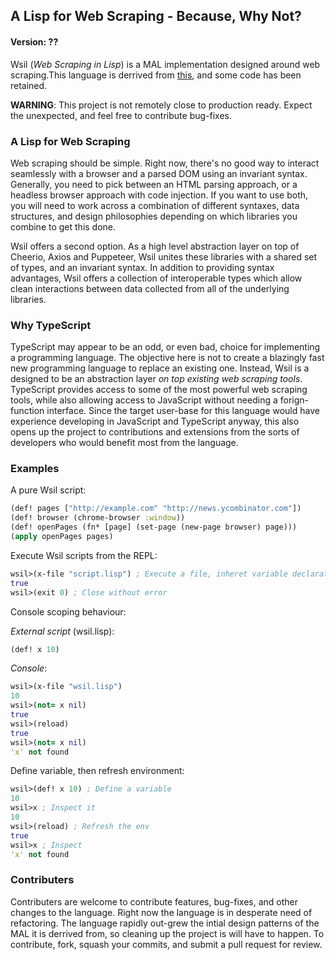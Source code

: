 ## A Lisp for Web Scraping - Because, Why Not?
#### Version: ??
Wsil (*Web Scraping in Lisp*) is a MAL implementation designed around web scraping.This language is derrived from [this](https://github.com/kanaka/mal/blob/master/impls/ts/step4_if_fn_do.ts), 
and some code has been retained.


**WARNING**: This project is not remotely close to production ready. Expect the unexpected,
and feel free to contribute bug-fixes.

### A Lisp for Web Scraping

Web scraping should be simple. Right now, there's no good way to interact seamlessly with a browser
and a parsed DOM using an invariant syntax. Generally, you need to pick between an HTML parsing approach,
or a headless browser approach with code injection. If you want to use both, you will need to work across a
combination of different syntaxes, data structures, and design philosophies depending on which libraries you
combine to get this done.  

Wsil offers a second option. As a high level abstraction layer on top of Cheerio, Axios and Puppeteer, Wsil 
unites these libraries with a shared set of types, and an invariant syntax. In addition to providing syntax advantages, Wsil offers a collection of interoperable types which allow clean interactions between data collected
from all of the underlying libraries.

### Why TypeScript

TypeScript may appear to be an odd, or even bad, choice for implementing a programming language. The objective here 
is not to create a blazingly fast new programming language to replace an existing one. Instead, Wsil is a designed
to be an abstraction layer *on top existing web scraping tools*. TypeScript provides access to some of the most powerful
web scraping tools, while also allowing access to JavaScript without needing a forign-function interface. Since the target
user-base for this language would have experience developing in JavaScript and TypeScript anyway, this also opens up
the project to contributions and extensions from the sorts of developers who would benefit most from the language.

### Examples

A pure Wsil script:

```clojure
(def! pages ["http://example.com" "http://news.ycombinator.com"])
(def! browser (chrome-browser :window))
(def! openPages (fn* [page] (set-page (new-page browser) page)))
(apply openPages pages)
```

Execute Wsil scripts from the REPL:
```clojure
wsil>(x-file "script.lisp") ; Execute a file, inheret variable declarations
true
wsil>(exit 0) ; Close without error
```

Console scoping behaviour:

*External script* (wsil.lisp): 

```clojure
(def! x 10)
```

*Console*:
```clojure
wsil>(x-file "wsil.lisp")
10
wsil>(not= x nil)
true
wsil>(reload)
true
wsil>(not= x nil)
'x' not found
```
Define variable, then refresh environment:

```clojure
wsil>(def! x 10) ; Define a variable
10
wsil>x ; Inspect it
10
wsil>(reload) ; Refresh the env
true
wsil>x ; Inspect
'x' not found
```

### Contributers

Contributers are welcome to contribute features, bug-fixes, and other changes to the language. 
Right now the language is in desperate need of refactoring. The language rapidly out-grew the 
intial design patterns of the MAL it is derrived from, so cleaning up the project is will have to happen. 
To contribute, fork, squash your commits, and submit a pull request for review.
